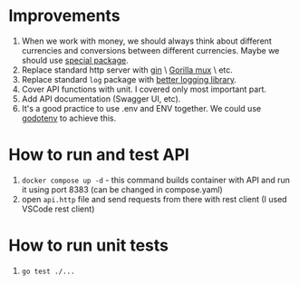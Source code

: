 # Improvements
1. When we work with money, we should always think about different currencies and conversions between different currencies. Maybe we should use [special package](https://github.com/Rhymond/go-money).
1. Replace standard http server with [gin](https://github.com/gin-gonic/gin) \ [Gorilla mux](https://github.com/gorilla/mux) \ etc.
1. Replace standard `log` package with [better logging library](https://github.com/sirupsen/logrus).
1. Cover API functions with unit. I covered only most important part.
1. Add API documentation (Swagger UI, etc).
1. It's a good practice to use .env and ENV together. We could use [godotenv](https://github.com/joho/godotenv) to achieve this.


# How to run and test API
1. `docker compose up -d` - this command builds container with API and run it using port 8383 (can be changed in compose.yaml)
1. open `api.http` file and send requests from there with rest client (I used VSCode rest client)


# How to run unit tests
1. `go test ./...`